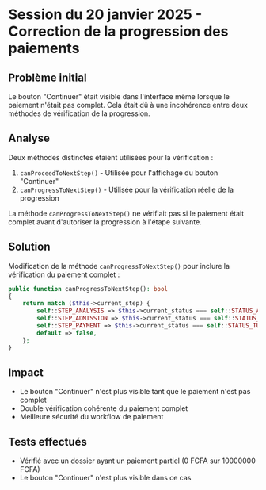 # Session du 20 janvier 2025 - Correction de la progression des paiements

## Problème initial
Le bouton "Continuer" était visible dans l'interface même lorsque le paiement n'était pas complet.
Cela était dû à une incohérence entre deux méthodes de vérification de la progression.

## Analyse
Deux méthodes distinctes étaient utilisées pour la vérification :
1. `canProceedToNextStep()` - Utilisée pour l'affichage du bouton "Continuer"
2. `canProgressToNextStep()` - Utilisée pour la vérification réelle de la progression

La méthode `canProgressToNextStep()` ne vérifiait pas si le paiement était complet avant d'autoriser 
la progression à l'étape suivante.

## Solution
Modification de la méthode `canProgressToNextStep()` pour inclure la vérification du paiement complet :
```php
public function canProgressToNextStep(): bool
{
    return match ($this->current_step) {
        self::STEP_ANALYSIS => $this->current_status === self::STATUS_ANALYZED,
        self::STEP_ADMISSION => $this->current_status === self::STATUS_SUBMISSION_ACCEPTED,
        self::STEP_PAYMENT => $this->current_status === self::STATUS_TUITION_PAYMENT && $this->isTuitionFullyPaid(),
        default => false,
    };
}
```

## Impact
- Le bouton "Continuer" n'est plus visible tant que le paiement n'est pas complet
- Double vérification cohérente du paiement complet
- Meilleure sécurité du workflow de paiement

## Tests effectués
- Vérifié avec un dossier ayant un paiement partiel (0 FCFA sur 10000000 FCFA)
- Le bouton "Continuer" n'est plus visible dans ce cas
